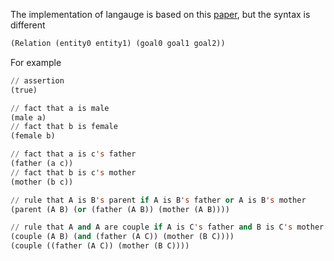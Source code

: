 The implementation of langauge is based on this [paper](http://www.cse.unt.edu/~tarau/research/2017/eng.pdf), but the syntax is different

```lisp
(Relation (entity0 entity1) (goal0 goal1 goal2))
```

For example

```lisp
// assertion
(true)

// fact that a is male
(male a)
// fact that b is female
(female b)

// fact that a is c's father
(father (a c))
// fact that b is c's mother
(mother (b c))

// rule that A is B's parent if A is B's father or A is B's mother
(parent (A B) (or (father (A B)) (mother (A B))))

// rule that A and A are couple if A is C's father and B is C's mother
(couple (A B) (and (father (A C)) (mother (B C))))
(couple ((father (A C)) (mother (B C))))
```
